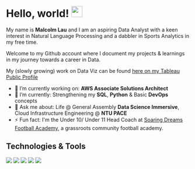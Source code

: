 # Hello, world! <img src="https://raw.githubusercontent.com/MartinHeinz/MartinHeinz/master/wave.gif" width="30px">

My name is **Malcolm Lau** and I am an aspiring Data Analyst with a keen interest in Natural Language Processing and a dabbler in Sports Analytics in my free time.

Welcome to my Github account where I document my projects & learnings in my journey towards a career in Data.

My (slowly growing) work on Data Viz can be found [here on my Tableau Public Profile](https://public.tableau.com/app/profile/malcolm.lau)

- 🔭 I’m currently working on:  **AWS Associate Solutions Architect** 
- 🌱 I’m currently: Strengthening my **SQL**, **Python** & Basic **DevOps** concepts
- 💬 Ask me about: Life @ General Assembly **Data Science Immersive**, Cloud Infrastructure Engineering @ **NTU PACE**
- ⚡ Fun fact: I'm the Under 10/ Under 11 Head Coach at [Soaring Dreams Football Academy](https://www.facebook.com/SoaringDreamsFootballAcademy), a grassroots community football academy.

## Technologies & Tools
![](https://img.shields.io/badge/Code-Python-informational?style=flat&logo=Python&logoColor=white&color=3776ab)  ![](https://img.shields.io/badge/Code-Pytorch-informational?style=flat&logo=Pytorch&logoColor=white&color=ee4c2c) ![](https://img.shields.io/badge/Tools-PostgreSQL-informational?style=flat&logo=PostgreSQL&logoColor=white&color=4169e1) ![](https://img.shields.io/badge/Cloud-AWS-informational?style=flat&logo=AmazonAWS&logoColor=white&color=FF9900) ![](https://img.shields.io/badge/Visualization-Tableau-informational?style=flat&logo=Tableau&logoColor=white&color=E97627)
 
